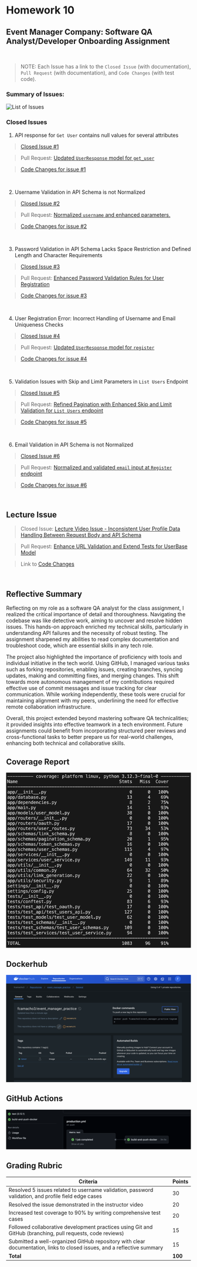 # Homework 10
## Event Manager Company: Software QA Analyst/Developer Onboarding Assignment
<br>

> NOTE: Each Issue has a link to the `Closed Issue` (with documentation), `Pull Request` (with documentation), and `Code Changes` (with test code).

### Summary of Issues:
![List of Issues](Embedded_Files/Issues.png)

### Closed Issues
1. API response for `Get User` contains null values for several attributes
> [Closed Issue #1](https://github.com/fcamacho3/event_manager_practice/issues/3)

> Pull Request: [Updated `UserResponse` model for `get_user`](https://github.com/fcamacho3/event_manager_practice/pull/4)

> [Code Changes for issue #1](https://github.com/fcamacho3/event_manager_practice/pull/4/files)
<br>

2. Username Validation in API Schema is not Normalized
> [Closed Issue #2](https://github.com/fcamacho3/event_manager_practice/issues/5)

> Pull Request: [Normalized `username` and enhanced parameters.](https://github.com/fcamacho3/event_manager_practice/pull/6)

> [Code Changes for issue #2](https://github.com/fcamacho3/event_manager_practice/pull/6/files)
<br>

3. Password Validation in API Schema Lacks Space Restriction and Defined Length and Character Requirements
> [Closed Issue #3](https://github.com/fcamacho3/event_manager_practice/issues/7)

> Pull Request: [Enhanced Password Validation Rules for User Registration](https://github.com/fcamacho3/event_manager_practice/pull/8)

> [Code Changes for issue #3](https://github.com/fcamacho3/event_manager_practice/pull/8/files)
<br>

4. User Registration Error: Incorrect Handling of Username and Email Uniqueness Checks
> [Closed Issue #4](https://github.com/fcamacho3/event_manager_practice/issues/9)

> Pull Request: [Updated `UserResponse` model for `register`](https://github.com/fcamacho3/event_manager_practice/pull/10)

> [Code Changes for issue #4](https://github.com/fcamacho3/event_manager_practice/pull/10/files)
<br>

5. Validation Issues with Skip and Limit Parameters in `List Users` Endpoint
> [Closed Issue #5](https://github.com/fcamacho3/event_manager_practice/issues/11)

> Pull Request: [Refined Pagination with Enhanced Skip and Limit Validation for `List Users` endpoint](https://github.com/fcamacho3/event_manager_practice/pull/12)

> [Code Changes for issue #5](https://github.com/fcamacho3/event_manager_practice/pull/12/files)
<br>

6. Email Validation in API Schema is not Normalized
> [Closed Issue #6](https://github.com/fcamacho3/event_manager_practice/issues/13)

> Pull Request: [Normalized and validated `email` input at `Register` endpoint](https://github.com/fcamacho3/event_manager_practice/pull/14)

> [Code Changes for issue #6](https://github.com/fcamacho3/event_manager_practice/pull/14/files)
<br>

## Lecture Issue
> Closed Issue: [Lecture Video Issue - Inconsistent User Profile Data Handling Between Request Body and API Schema](https://github.com/fcamacho3/event_manager_practice/issues/1)

> Pull Request: [Enhance URL Validation and Extend Tests for UserBase Model](https://github.com/fcamacho3/event_manager_practice/pull/2)

> Link to [Code Changes](https://github.com/fcamacho3/event_manager_practice/pull/2/files)
<br>

## Reflective Summary
Reflecting on my role as a software QA analyst for the class assignment, I realized the critical importance of detail and thoroughness. Navigating the codebase was like detective work, aiming to uncover and resolve hidden issues. This hands-on approach enriched my technical skills, particularly in understanding API failures and the necessity of robust testing. The assignment sharpened my abilities to read complex documentation and troubleshoot code, which are essential skills in any tech role.

The project also highlighted the importance of proficiency with tools and individual initiative in the tech world. Using GitHub, I managed various tasks such as forking repositories, enabling issues, creating branches, syncing updates, making and committing fixes, and merging changes. This shift towards more autonomous management of my contributions required effective use of commit messages and issue tracking for clear communication. While working independently, these tools were crucial for maintaining alignment with my peers, underlining the need for effective remote collaboration infrastructure.

Overall, this project extended beyond mastering software QA technicalities; it provided insights into effective teamwork in a tech environment. Future assignments could benefit from incorporating structured peer reviews and cross-functional tasks to better prepare us for real-world challenges, enhancing both technical and collaborative skills.
<br>

## Coverage Report
![Coverage Report](Embedded_Files/coverage.png)


## Dockerhub
![DockerHub Repo](Embedded_Files/DockerHub.png)

## GitHub Actions
![Actions](Embedded_Files/GithubActions.png)

## Grading Rubric

| Criteria                                                                                                                | Points |
|-------------------------------------------------------------------------------------------------------------------------|--------|
| Resolved 5 issues related to username validation, password validation, and profile field edge cases                      | 30     |
| Resolved the issue demonstrated in the instructor video                                                                 | 20     |
| Increased test coverage to 90% by writing comprehensive test cases                                                      | 20     |
| Followed collaborative development practices using Git and GitHub (branching, pull requests, code reviews)              | 15     |
| Submitted a well-organized GitHub repository with clear documentation, links to closed issues, and a reflective summary | 15     |
| **Total**                                                                                                               | **100**|

